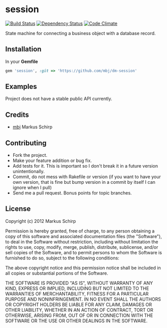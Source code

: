 session
========

[![Build Status](https://secure.travis-ci.org/datamapper/dm-session.png?branch=master)](http://travis-ci.org/datamapper/dm-session)
[![Dependency Status](https://gemnasium.com/datamapper/dm-session.png)](https://gemnasium.com/datamapper/dm-session)
[![Code Climate](https://codeclimate.com/badge.png)](https://codeclimate.com/github/datamapper/dm-session)

State machine for connecting a business object with a database record.

Installation
------------

In your **Gemfile**

``` ruby
gem 'session', :git => 'https://github.com/mbj/dm-session'
```

Examples
--------

Project does not have a stable public API currently.

Credits
-------

* [mbj](https://github.com/mbj) Markus Schirp

Contributing
-------------

* Fork the project.
* Make your feature addition or bug fix.
* Add tests for it. This is important so I don't break it in a
  future version unintentionally.
* Commit, do not mess with Rakefile or version
  (if you want to have your own version, that is fine but bump version in a commit by itself I can ignore when I pull)
* Send me a pull request. Bonus points for topic branches.

License
-------

Copyright (c) 2012 Markus Schirp

Permission is hereby granted, free of charge, to any person obtaining
a copy of this software and associated documentation files (the
"Software"), to deal in the Software without restriction, including
without limitation the rights to use, copy, modify, merge, publish,
distribute, sublicense, and/or sell copies of the Software, and to
permit persons to whom the Software is furnished to do so, subject to
the following conditions:

The above copyright notice and this permission notice shall be
included in all copies or substantial portions of the Software.

THE SOFTWARE IS PROVIDED "AS IS", WITHOUT WARRANTY OF ANY KIND,
EXPRESS OR IMPLIED, INCLUDING BUT NOT LIMITED TO THE WARRANTIES OF
MERCHANTABILITY, FITNESS FOR A PARTICULAR PURPOSE AND
NONINFRINGEMENT. IN NO EVENT SHALL THE AUTHORS OR COPYRIGHT HOLDERS BE
LIABLE FOR ANY CLAIM, DAMAGES OR OTHER LIABILITY, WHETHER IN AN ACTION
OF CONTRACT, TORT OR OTHERWISE, ARISING FROM, OUT OF OR IN CONNECTION
WITH THE SOFTWARE OR THE USE OR OTHER DEALINGS IN THE SOFTWARE.
